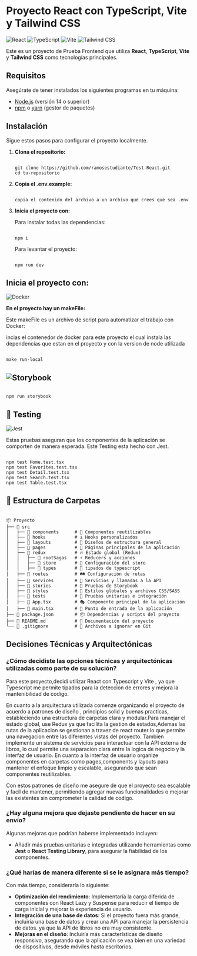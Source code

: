 # Proyecto React con TypeScript, Vite y Tailwind CSS
![React](https://img.shields.io/badge/React-61DAFB?style=for-the-badge&logo=react&logoColor=white)
![TypeScript](https://img.shields.io/badge/TypeScript-3178C6?style=for-the-badge&logo=typescript&logoColor=white)
![Vite](https://img.shields.io/badge/Vite-646CFF?style=for-the-badge&logo=vite&logoColor=white)
![Tailwind CSS](https://img.shields.io/badge/Tailwind%20CSS-06B6D4?style=for-the-badge&logo=tailwindcss&logoColor=white)


Este es un proyecto de Prueba Frontend que utiliza **React**, **TypeScript**, **Vite** y **Tailwind CSS** como tecnologías principales.

## Requisitos

Asegúrate de tener instalados los siguientes programas en tu máquina:

- [Node.js](https://nodejs.org/) (versión 14 o superior)
- [npm](https://www.npmjs.com/) o [yarn](https://yarnpkg.com/) (gestor de paquetes)

## Instalación

Sigue estos pasos para configurar el proyecto localmente.

1. **Clona el repositorio:**

   ```

   git clone https://github.com/ramosestudiante/Test-React.git
   cd tu-repositorio
   
   ```

2. **Copia el .env.example:**

   ```

   copia el contenido del archivo a un archivo que crees que sea .env
   
   ```

3. **Inicia el proyecto con:**

   Para instalar todas las dependencias:
   ```

   npm i
   
   ```

   Para levantar el proyecto:
   ```

   npm run dev 
   
   ```


## Inicia el proyecto con: 
![Docker](https://img.shields.io/badge/Docker-2496ED?style=for-the-badge&logo=docker&logoColor=white)


 **En el proyecto hay un makeFile:**

   Este makeFile es un archivo de script para automatizar el trabajo con Docker:
   
   incias el contenedor de docker para este proyecto
   el cual instala las dependencias que estan en el proyecto y con la version de node utilizada
   ```

   make run-local 
   
   ```


## ![Storybook](https://img.shields.io/badge/Storybook-FF4785?style=for-the-badge&logo=storybook&logoColor=white)

```

npm run storybook

```


## 🧪 Testing 
![Jest](https://img.shields.io/badge/Jest-C21325?style=for-the-badge&logo=jest&logoColor=white)

Estas pruebas aseguran que los componentes de la aplicación se comporten de manera esperada.
Este Testing esta hecho con Jest.

```

npm test Home.test.tsx
npm test Favorites.test.tsx
npm test Detail.test.tsx
npm test Search.test.tsx
npm test Table.test.tsx

```

## 📂 Estructura de Carpetas

```

📦 Proyecto
├── 📂 src
│   ├── 📂 components      # 🧩 Componentes reutilizables
│   ├── 📂 hooks           # ⚓ Hooks personalizados
│   ├── 📂 layouts         # 📐 Diseños de estructura general
│   ├── 📂 pages           # 📄 Páginas principales de la aplicación
│   ├── 📂 redux           # 🔥 Estado global (Redux)
│   │   ├── 📂 rootSagas   # ⚡ Reducers y acciones
│   │   ├── 📂 store       # 🏬 Configuración del store
│   │   ├── 📂 types       # 🏬 tipados de typescript
│   ├── 📂 routes          # 🛤️ Configuración de rutas
│   ├── 📂 services        # 🔗 Servicios y llamadas a la API
│   ├── 📂 stories         # 📖 Pruebas de Storybook
│   ├── 📂 styles          # 🎨 Estilos globales y archivos CSS/SASS
│   ├── 📂 tests           # 🧪 Pruebas unitarias e integración
│   ├── 📜 App.tsx         # 🎭 Componente principal de la aplicación
│   ├── 📜 main.tsx        # 🚀 Punto de entrada de la aplicación
├── 📜 package.json        # 📦 Dependencias y scripts del proyecto
├── 📜 README.md           # 📃 Documentación del proyecto
└── 📜 .gitignore          # 🙈 Archivos a ignorar en Git

```

## Decisiones Técnicas y Arquitectónicas

### ¿Cómo decidiste las opciones técnicas y arquitectónicas utilizadas como parte de su solución?

Para este proyecto,decidi utilizar React con Typescript y Vite , ya que Typescript me permite tipados para la deteccion de errores y mejora la mantenibilidad de codigo.

En cuanto a la arquitectura utilizada comenze organizando el proyecto de acuerdo a patrones de diseño , principios solid y buenas practicas, estableciendo una estructura de carpetas clara y modular.Para manejar el estado global, use Redux ya que facilita la gestion de estados,Ademas
las rutas de la aplicacion se gestionan a travez de react router lo que permite una navegacion entre las diferentes vistas del proyecto.
Tambien implemente un sistema de servicios para interactuar con la API externa de libros, lo cual permite una separacion clara entre la logica de negocio y la interfaz de usuario. En cuanto a la interfaz de usuario organize componentes en carpetas como pages,components y layouts para mantener el enfoque limpio y escalable, asegurando que sean componentes reutilizables.

Con estos patrones de diseño me asegure de que el proyecto sea escalable y facil de mantener, permitiendo agregar nuevas funcionalidades o mejorar las existentes sin comprometer la calidad de codigo.


### ¿Hay alguna mejora que dejaste pendiente de hacer en su envío?

Algunas mejoras que podrían haberse implementado incluyen:

- Añadir más pruebas unitarias e integradas utilizando herramientas como **Jest** o **React Testing Library**, para asegurar la fiabilidad de los componentes.

### ¿Qué harías de manera diferente si se le asignara más tiempo?

Con más tiempo, consideraría lo siguiente:

- **Optimización del rendimiento**: Implementaría la carga diferida de componentes con React Lazy y Suspense para reducir el tiempo de carga inicial y mejorar la experiencia de usuario.
- **Integración de una base de datos**: Si el proyecto fuera más grande, incluiría una base de datos y crear una API para manejar la persistencia de datos. ya que la API de libros no era muy consistente.
- **Mejoras en el diseño**: Incluiría más características de diseño responsivo, asegurando que la aplicación se vea bien en una variedad de dispositivos, desde móviles hasta escritorios.


